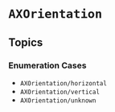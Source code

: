 # ``AXOrientation``

## Topics

### Enumeration Cases

- ``AXOrientation/horizontal``
- ``AXOrientation/vertical``
- ``AXOrientation/unknown``